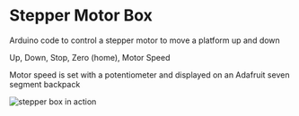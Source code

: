 
# Stepper Motor Box

Arduino code to control a stepper motor to move a platform up and down

Up, Down, Stop, Zero (home), Motor Speed

Motor speed is set with a potentiometer and displayed on an Adafruit seven segment backpack

![stepper box in action](box.gif)
